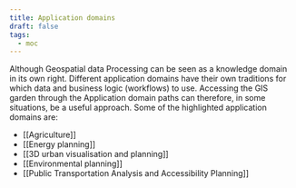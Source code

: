 ```yaml
---
title: Application domains
draft: false
tags:
  - moc
---
```

 
Although Geospatial data Processing can be seen as a knowledge domain in its own right. Different application domains have their own traditions for which data and business logic (workflows) to use. Accessing the GIS garden through the Application domain paths can therefore, in some situations, be a useful approach.
Some of the highlighted  application domains are:
- [[Agriculture]]
- [[Energy planning]]
- [[3D urban visualisation and planning]]
- [[Environmental planning]]
- [[Public Transportation Analysis and Accessibility Planning]]

